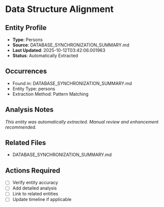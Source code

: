 # Data Structure Alignment

## Entity Profile
- **Type**: Persons
- **Source**: DATABASE_SYNCHRONIZATION_SUMMARY.md
- **Last Updated**: 2025-10-12T03:42:06.001963
- **Status**: Automatically Extracted

## Occurrences
- Found in: DATABASE_SYNCHRONIZATION_SUMMARY.md
- Entity Type: persons
- Extraction Method: Pattern Matching

## Analysis Notes
*This entity was automatically extracted. Manual review and enhancement recommended.*

## Related Files
- DATABASE_SYNCHRONIZATION_SUMMARY.md

## Actions Required
- [ ] Verify entity accuracy
- [ ] Add detailed analysis
- [ ] Link to related entities
- [ ] Update timeline if applicable
